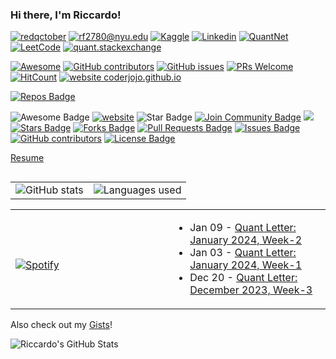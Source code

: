 ### Hi there, I'm Riccardo!

[![redqctober](https://img.shields.io/static/v1?label=redqctober&message=%20&color=yellow&logo=&style=flat-square&logoColor=white)](https://redqctober.com)
[![rf2780@nyu.edu](https://img.shields.io/static/v1?label=rf2780@nyu.edu&message=%20&color=921D1D&logo=gmail&style=flat-square&logoColor=white)](mailto:rf2780@nyu.edu)
[![Kaggle](https://img.shields.io/static/v1?label=Kaggle&message=%20&color=1ca0f1&logo=Kaggle&style=flat-square&logoColor=white)](https://www.kaggle.com/riccardof01)
[![Linkedin](https://img.shields.io/static/v1?label=Linkedin&message=%20&color=0e76a8&logo=Linkedin&style=flat-square&logoColor=white)](https://www.linkedin.com/in/riccardo-ferrarese)
[![QuantNet](https://img.shields.io/static/v1?label=QuantNet&message=%20&color=1ca0f1&logo=QuantNet&style=flat-square&logoColor=white)](https://quantnet.com/members/riccardo_f.50877/)
[![LeetCode](https://img.shields.io/static/v1?label=LeetCode&message=%20&color=1ca0f1&logo=LeetCode&style=flat-square&logoColor=white)](https://leetcode.com/u/rf2780/)
[![quant.stackexchange](https://img.shields.io/static/v1?label=LeetCode&message=%20&color=1ca0f1&logo=LeetCode&style=flat-square&logoColor=white)](https://quant.stackexchange.com/users/76194/redqctober)

[![Awesome](https://awesome.re/badge.svg)](https://awesome.re)
[![GitHub contributors](https://img.shields.io/github/contributors/coderjojo/creative-profile-readme)](https://github.com/coderjojo/creative-profile-readme/graphs/contributors)
[![GitHub issues](https://img.shields.io/github/issues/coderjojo/creative-profile-readme)](https://github.com/coderjojo/creative-profile-readme/issues)
[![PRs Welcome](https://img.shields.io/badge/PRs-welcome-brightgreen.svg?style=flat-square)](https://github.com/coderjojo/creative-profile-readme/pulls)
[![HitCount](https://views.whatilearened.today/views/github/coderjojo/creative-profile-readme.svg)](https://github.com/coderjojo/creative-profile-readme)
[![website coderjojo.github.io](https://img.shields.io/website-up-down-green-red/http/coderjojo.github.io/creative-profile-readme.svg)](https://coderjojo.github.io/creative-profile-readme/)

[![Repos Badge](https://badges.pufler.dev/repos/firmai)](https://badges.pufler.dev)

<img src="https://cdn.rawgit.com/sindresorhus/awesome/d7305f38d29fed78fa85652e3a63e154dd8e8829/media/badge.svg" alt="Awesome Badge"/>
<a href="https://arbeitnow.com/?utm_source=awesome-github-profile-readme"><img src="https://img.shields.io/static/v1?label=&labelColor=505050&message=arbeitnow&color=%230076D6&style=flat&logo=google-chrome&logoColor=%230076D6" alt="website"/></a>
<!-- <img src="http://hits.dwyl.com/abhisheknaiidu/awesome-github-profile-readme.svg" alt="Hits Badge"/> -->
<img src="https://img.shields.io/static/v1?label=%F0%9F%8C%9F&message=If%20Useful&style=style=flat&color=BC4E99" alt="Star Badge"/>
<a href="https://discord.gg/XTW52Kt"><img src="https://img.shields.io/discord/733027681184251937.svg?style=flat&label=Join%20Community&color=7289DA" alt="Join Community Badge"/></a>
<a href="https://twitter.com/abhisheknaiidu" ><img src="https://img.shields.io/twitter/follow/abhisheknaiidu.svg?style=social" /> </a>
<br>
<a href="https://github.com/abhisheknaiidu/awesome-github-profile-readme/stargazers"><img src="https://img.shields.io/github/stars/abhisheknaiidu/awesome-github-profile-readme" alt="Stars Badge"/></a>
<a href="https://github.com/abhisheknaiidu/awesome-github-profile-readme/network/members"><img src="https://img.shields.io/github/forks/abhisheknaiidu/awesome-github-profile-readme" alt="Forks Badge"/></a>
<a href="https://github.com/abhisheknaiidu/awesome-github-profile-readme/pulls"><img src="https://img.shields.io/github/issues-pr/abhisheknaiidu/awesome-github-profile-readme" alt="Pull Requests Badge"/></a>
<a href="https://github.com/abhisheknaiidu/awesome-github-profile-readme/issues"><img src="https://img.shields.io/github/issues/abhisheknaiidu/awesome-github-profile-readme" alt="Issues Badge"/></a>
<a href="https://github.com/abhisheknaiidu/awesome-github-profile-readme/graphs/contributors"><img alt="GitHub contributors" src="https://img.shields.io/github/contributors/abhisheknaiidu/awesome-github-profile-readme?color=2b9348"></a>
<a href="https://github.com/abhisheknaiidu/awesome-github-profile-readme/blob/master/LICENSE"><img src="https://img.shields.io/github/license/abhisheknaiidu/awesome-github-profile-readme?color=2b9348" alt="License Badge"/></a>

[Resume](...)

<table align="left" cellspacing="0" cellpadding="0" width="100%">
  <tr>
    <td> <img src="https://raw.githubusercontent.com/Rccd0/github-stats-transparent/output/generated/overview.svg" alt="GitHub stats"  /></td>
    <td><img src="https://raw.githubusercontent.com/Rccd0/github-stats-transparent/output/generated/languages.svg" alt="Languages used" /></td>
  </tr>
</table>

<table width="100%"> 
  <tr>
  <td width="50%">
      
&nbsp; <br> [![Spotify](https://novatorem-nu-seven.vercel.app/api/spotify)](https://open.spotify.com/user/1280520793)

  </td>
  <td width="50%">  
 
<!-- feed start -->
- Jan 09 - [Quant Letter: January 2024, Week-2]()
- Jan 03 - [Quant Letter: January 2024, Week-1]()
- Dec 20 - [Quant Letter: December 2023, Week-3]()
<!-- feed end -->

  </td>
  </table>

<!--
Here is a list of my ongoing [research work and projects](...).

Researching and building the next-generation of computing and technology in finance and AI. My passion is working with data to build systems, solve complex challenges, and to better understand how the world operates and changes through emerging technologies including AI, machine learning/data science, blockchain/DeFi, and quantum computing. The three most important skills to me are:

- Resilience
- Collaboration
- Creativity
-->

Also check out my [Gists](https://gist.github.com/Rccd0)! 

![Riccardo's GitHub Stats](https://github-readme-stats.vercel.app/api?username=Rccd0&count_private=true&show_icones=true&theme=default)
